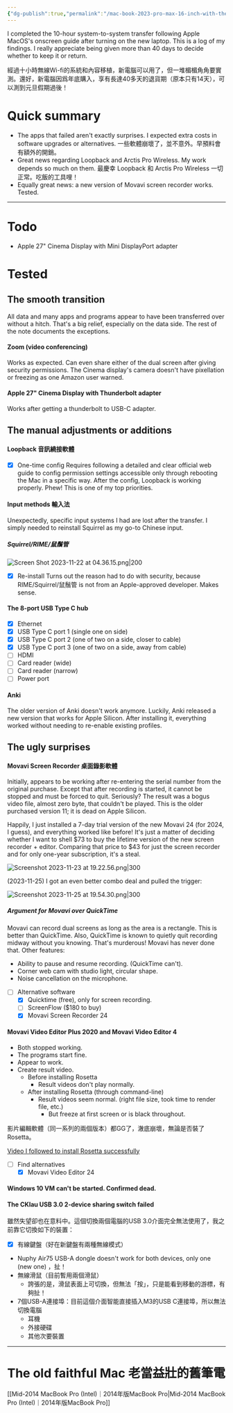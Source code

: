 ```yaml
---
{"dg-publish":true,"permalink":"/mac-book-2023-pro-max-16-inch-with-the-m3-chip-upgrade-log-mac-intel-m3/","noteIcon":"2"}
---
```


I completed the 10-hour system-to-system transfer following Apple MacOS's onscreen guide after turning on the new laptop. This is a log of my findings. I really appreciate being given more than 40 days to decide whether to keep it or return.

經過十小時無線Wi-fi的系統和內容移植，新電腦可以用了，但一堆楣楣角角要實測。還好，新電腦因爲年底購入，享有長達40多天的退貨期（原本只有14天），可以測到元旦假期過後！
# Quick summary

- The apps that failed aren't exactly surprises. I expected extra costs in software upgrades or alternatives. 一些軟體崩壞了，並不意外。早預料會有額外的開銷。
- Great news regarding Loopback and Arctis Pro Wireless. My work depends so much on them. 最慶幸 Loopback 和 Arctis Pro Wireless 一切正常。吃飯的工具哩！
- Equally great news: a new version of Movavi screen recorder works. Tested.

---
# Todo

- Apple 27" Cinema Display with Mini DisplayPort adapter

# Tested

## The smooth transition

All data and many apps and programs appear to have been transferred over without a hitch. That's a big relief, especially on the data side. The rest of the note documents the exceptions.
#### Zoom (video conferencing)

Works as expected. Can even share either of the dual screen after giving security permissions. The Cinema display's camera doesn't have pixellation or freezing as one Amazon user warned.
#### Apple 27" Cinema Display with Thunderbolt adapter

Works after getting a thunderbolt to USB-C adapter.
## The manual adjustments or additions
#### Loopback 音訊繞接軟體

- [x] One-time config
Requires following a detailed and clear official web guide to config permission settings accessible only through rebooting the Mac in a specific way. After the config, Loopback is working properly. Phew! This is one of my top priorities.
#### Input methods 輸入法

Unexpectedly, specific input systems I had are lost after the transfer. I simply needed to reinstall Squirrel as my go-to Chinese input.
##### Squirrel/RIME/鼠鬚管

![Screen Shot 2023-11-22 at 04.36.15.png|200](/img/user/_attachments/_OB/Screen%20Shot%202023-11-22%20at%2004.36.15.png)

- [x] Re-install
Turns out the reason had to do with security, because RIME/Squirrel/鼠鬚管 is not from an Apple-approved developer. Makes sense. 
#### The 8-port USB Type C hub

- [x] Ethernet
- [x] USB Type C port 1 (single one on side)
- [x] USB Type C port 2 (one of two on a side, closer to cable)
- [x] USB Type C port 3 (one of two on a side, away from cable)
- [ ] HDMI
- [ ] Card reader (wide)
- [ ] Card reader (narrow)
- [ ] Power port
#### Anki

The older version of Anki doesn't work anymore. Luckily, Anki released a new version that works for Apple Silicon. After installing it, everything worked without needing to re-enable existing profiles.
## The ugly surprises

#### Movavi Screen Recorder 桌面錄影軟體

Initially, appears to be working after re-entering the serial number from the original purchase. Except that after recording is started, it cannot be stopped and must be forced to quit. Seriously? The result was a bogus video file, almost zero byte, that couldn't be played. This is the older purchased version 11; it is dead on Apple Silicon.

Happily, I just installed a 7-day trial version of the new Movavi 24 (for 2024, I guess), and everything worked like before! It's just a matter of deciding whether I want to shell $73 to buy the lifetime version of the new screen recorder + editor. Comparing that price to $43 for just the screen recorder and for only one-year subscription, it's a steal.

![Screenshot 2023-11-23 at 19.22.56.png|300](/img/user/_attachments/_OB/Screenshot%202023-11-23%20at%2019.22.56.png)

(2023-11-25) I got an even better combo deal and pulled the trigger:

![Screenshot 2023-11-25 at 19.54.30.png|300](/img/user/_attachments/_OB/Screenshot%202023-11-25%20at%2019.54.30.png)
##### Argument for Movavi over QuickTime

Movavi can record dual screens as long as the area is a rectangle. This is better than QuickTime. Also, QuickTime is known to quietly quit recording midway without you knowing. That's murderous! Movavi has never done that. Other features:
- Ability to pause and resume recording. (QuickTime can't).
- Corner web cam with studio light, circular shape.
- Noise cancellation on the microphone.

- [ ] Alternative software
	- [x] Quicktime (free), only for screen recording.
	- [ ] ScreenFlow ($180 to buy)
	- [x] Movavi Screen Recorder 24
#### Movavi Video Editor Plus 2020 and Movavi Video Editor 4

- Both stopped working.
- The programs start fine.
- Appear to work.
- Create result video.
	- Before installing Rosetta
		- Result videos don't play normally.
	- After installing Rosetta (through command-line)
		- Result videos seem normal. (right file size, took time to render file, etc.)
			- But freeze at first screen or is black throughout.

影片編輯軟體（同一系列的兩個版本）都GG了，澈底崩壞，無論是否裝了Rosetta。

[Video I followed to install Rosetta successfully](https://www.youtube.com/watch?v=hlG_6Qz1nTw)

- [ ] Find alternatives
	- [x] Movavi Video Editor 24
#### Windows 10 VM can't be started. Confirmed dead.

#### The CKlau USB 3.0 2-device sharing switch failed

雖然失望卻也在意料中。這個切換兩個電腦的USB 3.0介面完全無法使用了，我之前靠它切換如下的裝置：

- [x] 有線鍵盤（好在新鍵盤有兩種無線模式）
- Nuphy Air75 USB-A dongle doesn't work for both devices, only one (new one) ，扯！
- 無線滑鼠（目前暫用兩個滑鼠）
	- 誇張的是，滑鼠表面上可切換，但無法「按」，只是能看到移動的游標，有夠扯！
- 7個USB-A連接埠：目前這個介面智能直接插入M3的USB C連接埠，所以無法切換電腦
	- 耳機
	- 外接硬碟
	- 其他次要裝置

---
# The old faithful Mac 老當益壯的舊筆電

[[Mid-2014 MacBook Pro (Intel)｜2014年版MacBook Pro\|Mid-2014 MacBook Pro (Intel)｜2014年版MacBook Pro]]